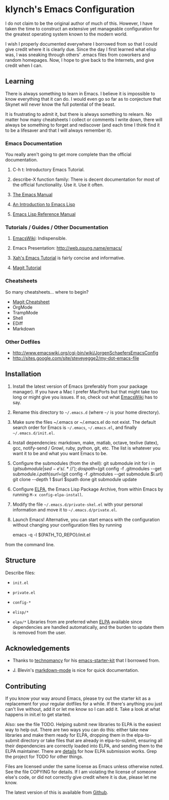 # klynch's Emacs Configuration

I do not claim to be the original author of much of this. However, I have taken
the time to construct an extensive yet manageable configuration for the
greatest operating system known to the modern world.

I wish I properly documented everywhere I borrowed from so that I could give
credit where it is clearly due. Since the day I first learned what elisp was, I
was sneaking through others' .emacs files from coworkers and random
homepages. Now, I hope to give back to the Internets, and give credit when I
can.


## Learning

There is always something to learn in Emacs. I believe it is impossible to know
everything that it can do. I would even go so far as to conjecture that Skynet
will never know the full potential of the beast.

It is frustrating to admit it, but there is always something to relearn. No
matter how many cheatsheets I collect or comments I write down, there will
always be something to forget and rediscover (and each time I think find it to
be a lifesaver and that I will always remember it).


### Emacs Documentation

You really aren't going to get more complete than the official documentation.

1. C-h t: Introductory Emacs Tutorial.

2. describe-X function family: There is decent documentation for most of the
official functionality. Use it. Use it often.

3. [The Emacs Manual](http://www.gnu.org/software/emacs/manual/emacs.html)

4. [An Introduction to Emacs Lisp](http://www.gnu.org/software/emacs/emacs-lisp-intro/)

5. [Emacs Lisp Reference Manual](http://www.gnu.org/software/emacs/manual/html_node/elisp/index.html)

### Tutorials / Guides / Other Documentation

1. [EmacsWiki](http://emacswiki.org): Indispensible.

2. Emacs Presentation: http://web.psung.name/emacs/

3. [Xah's Emacs Tutorial](http://xahlee.org/emacs/emacs.html) is fairly concise
and informative.

4. [Magit Tutorial](http://philjackson.github.com/magit/magit.html)


### Cheatsheets

So many cheatsheets... where to begin?

* [Magit Cheatsheet](http://daemianmack.com/magit-cheatsheet.html)
* OrgMode
* TrampMode
* Shell
* EDiff
* Markdown


### Other Dotfiles

* http://www.emacswiki.org/cgi-bin/wiki/JorgenSchaefersEmacsConfig
* http://sites.google.com/site/steveyegge2/my-dot-emacs-file


## Installation

1. Install the latest version of Emacs (preferably from your package
manager). If you have a Mac I prefer MacPorts but that might take too long or
might give you issues. If so, check out what
[EmacsWiki](http://www.emacswiki.org/emacs/EmacsForMacOS) has to say.

2. Rename this directory to `~/.emacs.d` (where `~/` is your home directory).

3. Make sure the files ~/.emacs or ~/.emacs.el do not exist. The default search
order for Emacs is `~/.emacs`, `~/.emacs.el`, and finally `~/.emacs.d/init.el`.

4. Install dependencies: markdown, make, matlab, octave, texlive (latex), gcc,
notify-send / Growl, ruby, python, git, etc. The list is whatever you want it to be
and what you want Emacs to be.

5. Configure the submodules (from the shell):
    git submodule init
    for i in $(git submodule | sed -e 's/.* //'); do
		spath=$(git config -f .gitmodules --get submodule.$i.path)
    surl=$(git config -f .gitmodules --get submodule.$i.url)
    git clone --depth 1 $surl $spath
		done
		git submodule update

6. Configure [ELPA][], the Emacs Lisp Package Archive, from within Emacs by
running `M-x config-elpa-install`.

7. Modify the file `~/.emacs.d/private-skel.el` with your personal information
and move it to `~/.emacs.d/private.el`.

8. Launch Emacs! Alternative, you can start emacs with the configuration
without changing your configuration files by running

    emacs -q -l ${PATH_TO_REPO}/init.el

from the command line.


## Structure

Describe files:

* `init.el`
* `private.el`
* `config-*`
* `elisp/*`

* `elpa/*` Libraries from are preferred when [ELPA][] available
since dependencies are handled automatically, and the burden to update them is
removed from the user.


## Acknowledgements

* Thanks to [technomancy][] for his [emacs-starter-kit][] that I borrowed from.

* J. Blevin's [markdown-mode](http://jblevins.org/projects/markdown-mode/) is
nice for quick documentation.




## Contributing

If you know your way around Emacs, please try out the starter kit as a
replacement for your regular dotfiles for a while. If there's anything you just
can't live without, add it or let me know so I can add it. Take a look at what
happens in init.el to get started.

Also: see the file TODO. Helping submit new libraries to ELPA is the easiest
way to help out. There are two ways you can do this: either take new libraries
and make them ready for ELPA, dropping them in the elpa-to-submit directory or
take files that are already in elpa-to-submit, ensuring all their dependencies
are correctly loaded into ELPA, and sending them to the ELPA maintainer. There
are [details][ELPA-upload] for how ELPA submission works. Grep the project for
TODO for other things.

Files are licensed under the same license as Emacs unless otherwise noted. See
the file COPYING for details. If I am violating the license of someone else's
code, or did not correctly give credit where it is due, please let me know.

The latest version of this is available from [Github][gitlink].

[technomancy]: http://github.com/technomancy/
[emacs-starter-kit]: http://github.com/technomancy/emacs-starter-kit/
[ELPA]: http://tromey.com/elpa/
[ELPA-upload]: http://tromey.com/elpa/upload.html
[gitlink]: http://github.com/klynch/emacs.d/
